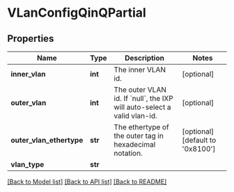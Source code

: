 # VLanConfigQinQPartial

## Properties
Name | Type | Description | Notes
------------ | ------------- | ------------- | -------------
**inner_vlan** | **int** | The inner VLAN id.  | [optional] 
**outer_vlan** | **int** | The outer VLAN id. If &#x60;null&#x60;, the IXP will auto-select a valid vlan-id.  | [optional] 
**outer_vlan_ethertype** | **str** | The ethertype of the outer tag in hexadecimal notation. | [optional] [default to '0x8100']
**vlan_type** | **str** |  | 

[[Back to Model list]](../README.md#documentation-for-models) [[Back to API list]](../README.md#documentation-for-api-endpoints) [[Back to README]](../README.md)

